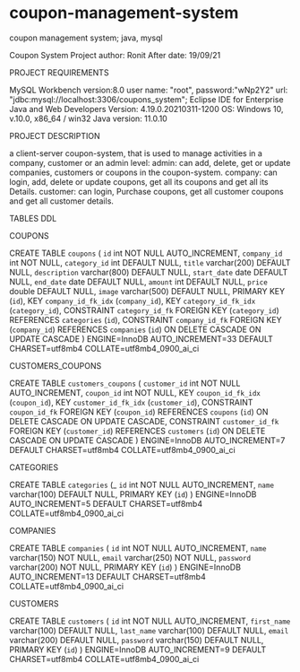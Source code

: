 # coupon-management-system
coupon management system; java, mysql

Coupon System Project
author: Ronit After
date: 19/09/21

 PROJECT REQUIREMENTS
 
MySQL Workbench version:8.0
user name: "root", 
password:"wNp2Y2"
url: "jdbc:mysql://localhost:3306/coupons_system";
Eclipse IDE for Enterprise Java and Web Developers
Version: 4.19.0.20210311-1200
OS: Windows 10, v.10.0, x86_64 / win32
Java version: 11.0.10

PROJECT DESCRIPTION 

a client-server coupon-system, that is used to manage activities in a company, customer or an admin level:
admin: can add, delete, get or update companies, customers or coupons in the coupon-system.
company: can login, add, delete or update coupons, get all its coupons and get all its Details.
customer: can login, Purchase coupons, get all customer coupons and get all customer details.

TABLES DDL

COUPONS

CREATE TABLE `coupons` (
  `id` int NOT NULL AUTO_INCREMENT,
  `company_id` int NOT NULL,
  `category_id` int DEFAULT NULL,
  `title` varchar(200) DEFAULT NULL,
  `description` varchar(800) DEFAULT NULL,
  `start_date` date DEFAULT NULL,
  `end_date` date DEFAULT NULL,
  `amount` int DEFAULT NULL,
  `price` double DEFAULT NULL,
  `image` varchar(500) DEFAULT NULL,
  PRIMARY KEY (`id`),
  KEY `company_id_fk_idx` (`company_id`),
  KEY `category_id_fk_idx` (`category_id`),
  CONSTRAINT `category_id_fk` FOREIGN KEY (`category_id`) REFERENCES `categories` (`id`),
  CONSTRAINT `company_id_fk` FOREIGN KEY (`company_id`) REFERENCES `companies` (`id`) ON DELETE CASCADE ON UPDATE CASCADE
) ENGINE=InnoDB AUTO_INCREMENT=33 DEFAULT CHARSET=utf8mb4 COLLATE=utf8mb4_0900_ai_ci


CUSTOMERS_COUPONS

CREATE TABLE `customers_coupons` (
  `customer_id` int NOT NULL AUTO_INCREMENT,
  `coupon_id` int NOT NULL,
  KEY `coupon_id_fk_idx` (`coupon_id`),
  KEY `customer_id_fk_idx` (`customer_id`),
  CONSTRAINT `coupon_id_fk` FOREIGN KEY (`coupon_id`) REFERENCES `coupons` (`id`) ON DELETE CASCADE ON UPDATE CASCADE,
  CONSTRAINT `customer_id_fk` FOREIGN KEY (`customer_id`) REFERENCES `customers` (`id`) ON DELETE CASCADE ON UPDATE CASCADE
) ENGINE=InnoDB AUTO_INCREMENT=7 DEFAULT CHARSET=utf8mb4 COLLATE=utf8mb4_0900_ai_ci

 CATEGORIES
 
CREATE TABLE `categories` (_
  `id` int NOT NULL AUTO_INCREMENT,
  `name` varchar(100) DEFAULT NULL,
  PRIMARY KEY (`id`)
) ENGINE=InnoDB AUTO_INCREMENT=5 DEFAULT CHARSET=utf8mb4 COLLATE=utf8mb4_0900_ai_ci

COMPANIES

CREATE TABLE `companies` (
  `id` int NOT NULL AUTO_INCREMENT,
  `name` varchar(150) NOT NULL,
  `email` varchar(250) NOT NULL,
  `password` varchar(200) NOT NULL,
  PRIMARY KEY (`id`)
) ENGINE=InnoDB AUTO_INCREMENT=13 DEFAULT CHARSET=utf8mb4 COLLATE=utf8mb4_0900_ai_ci

 CUSTOMERS
 
CREATE TABLE `customers` (
  `id` int NOT NULL AUTO_INCREMENT,
  `first_name` varchar(100) DEFAULT NULL,
  `last_name` varchar(100) DEFAULT NULL,
  `email` varchar(200) DEFAULT NULL,
  `password` varchar(150) DEFAULT NULL,
  PRIMARY KEY (`id`)
) ENGINE=InnoDB AUTO_INCREMENT=9 DEFAULT CHARSET=utf8mb4 COLLATE=utf8mb4_0900_ai_ci
